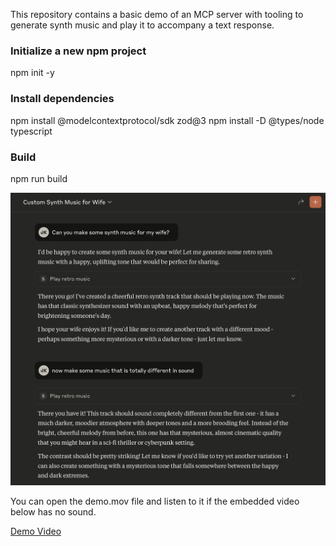 This repository contains a basic demo of an MCP server with tooling to generate synth music and play it to accompany a text response. 


### Initialize a new npm project
npm init -y

### Install dependencies
npm install @modelcontextprotocol/sdk zod@3
npm install -D @types/node typescript

### Build
npm run build

![pic](./img/screenshot.png)

You can open the demo.mov file and listen to it if the embedded video below has no sound.

[Demo Video](demo.mp4)